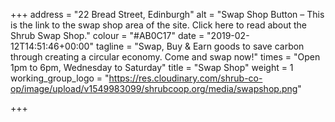 +++
address = "22 Bread Street, Edinburgh"
alt = "Swap Shop Button – This is the link to the swap shop area of the site. Click here to read about the Shrub Swap Shop."
colour = "#AB0C17"
date = "2019-02-12T14:51:46+00:00"
tagline = "Swap, Buy & Earn goods to save carbon through creating a circular economy. Come and swap now!"
times = "Open 1pm to 6pm, Wednesday to Saturday"
title = "Swap Shop"
weight = 1
working_group_logo = "https://res.cloudinary.com/shrub-co-op/image/upload/v1549983099/shrubcoop.org/media/swapshop.png"

+++
